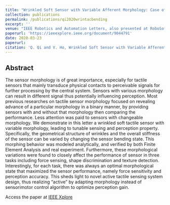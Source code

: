 ```yaml
---
title: "Wrinkled Soft Sensor with Variable Afferent Morphology: Case of Bending Actuation"
collection: publications
permalink: /publications/qi2020wrintacbending
excerpt: ''
venue: "IEEE Robotics and Automation Letters, also presented at RoboSoft 2020"
paperurl: 'https://ieeexplore.ieee.org/document/9044791'
date: 2020-03-23
paperurl: 
citation: 'Q. Qi and V. Ho, Wrinkled Soft Sensor with Variable Afferent Morphology: Case of Bending Actuation. IEEE Robot. Autom. Lett.,vol. 5, no. 3, pp. 4102-4109, Jul. 2020.'
---
```


## Abstract
The sensor morphology is of great importance, especially for tactile sensors that mainly transduce physical contacts to perceivable signals for further processing by the central system. Sensors with various morphology can result in different signal thus potentially influencing perception. Most previous researches on tactile sensor morphology focused on revealing advance of a particular morphology in a binary manner, by providing sensors with and without that morphology then comparing the performance. Less attention was paid to sensors with changeable morphology. We demonstrate in this letter a wrinkled soft tactile sensor with variable morphology, leading to tunable sensing and perception property. Specifically, the geometrical structure of wrinkles and the overall stiffness of the sensor can be varied by changing the sensor bending state. This morphing behavior was modeled analytically, and verified by both Finite Element Analysis and real experiment. Furthermore, these morphological variations were found to closely affect the performance of sensor in three tasks including force sensing, shape discrimination and texture detection. Interestingly, for each task, there was always an optimal morphological state that maximized the sensor performance, namely force sensitivity and perception accuracy. This sheds light to novel active tactile sensing system design, thus realizing “active” by adapting morphology instead of sensorimotor control algorithm to optimize perception gain.

Access the paper at [IEEE Xplore](https://ieeexplore.ieee.org/document/9044791)
